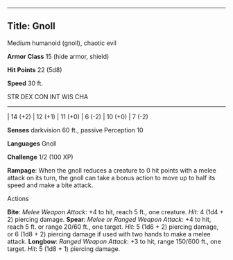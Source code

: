 -------------------------
Title: Gnoll
-------------------------


Medium humanoid (gnoll), chaotic evil

**Armor Class** 15 (hide armor, shield)

**Hit Points** 22 (5d8)

**Speed** 30 ft.

  STR       DEX       CON       INT      WIS       CHA
  --------- --------- --------- -------- --------- --------
  | 14 (+2)   | 12 (+1)   | 11 (+0)   | 6 (-2)   | 10 (+0)   | 7 (-2)

**Senses** darkvision 60 ft., passive Perception 10

**Languages** Gnoll

**Challenge** 1/2 (100 XP)


**Rampage**: When the gnoll reduces a creature to 0 hit points with
    a melee attack on its turn, the gnoll can take a bonus action to
    move up to half its speed and make a bite attack.


Actions

**Bite**: *Melee Weapon Attack*: +4 to hit, reach 5 ft.,
    one creature. *Hit*: 4 (1d4 + 2) piercing damage.
**Spear**: *Melee or Ranged Weapon Attack*: +4 to hit, reach 5 ft.
    or range 20/60 ft., one target. *Hit*: 5 (1d6 + 2) piercing damage,
    or 6 (1d8 + 2) piercing damage if used with two hands to make a
    melee attack.
**Longbow**: *Ranged Weapon Attack*: +3 to hit, range 150/600 ft.,
    one target. *Hit*: 5 (1d8 + 1) piercing damage.

